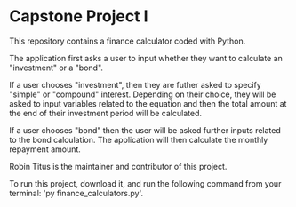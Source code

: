 # Capstone Project I

This repository contains a finance calculator coded with Python.

The application first asks a user to input whether they want to calculate an "investment" or a "bond". 

If a user chooses "investment", then they are futher asked to specify "simple" or "compound" interest. Depending on their choice, they will be asked to input variables related to the equation and then the total amount at the end of their investment period will be calculated.

If a user chooses "bond" then the user will be asked further inputs related to the bond calculation. The application will then calculate the monthly repayment amount.

Robin Titus is the maintainer and contributor of this project.

To run this project, download it, and run the following command from your terminal: 'py finance_calculators.py'.
